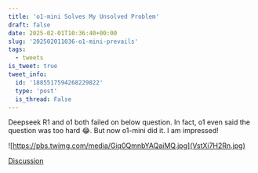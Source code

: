 ```yaml
---
title: 'o1-mini Solves My Unsolved Problem'
draft: false
date: 2025-02-01T10:36:40+00:00
slug: '202502011036-o1-mini-prevails'
tags:
  - tweets
is_tweet: true
tweet_info:
  id: '1885517594268229822'
  type: 'post'
  is_thread: False
---
```




Deepseek R1 and o1 both failed on below question. In fact, o1 even said the question was too hard 😂. But now o1-mini did it. I am impressed!

![https://pbs.twimg.com/media/Giq0QmnbYAQaiMQ.jpg](VstXi7H2Rn.jpg)

[Discussion](https://x.com/sytelus/status/1885517594268229822)
